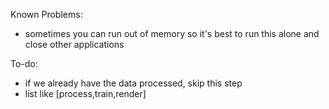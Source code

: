 Known Problems:
- sometimes you can run out of memory so it's best to run this alone and close other applications


To-do:
- if we already have the data processed, skip this step
- list like [process,train,render]

